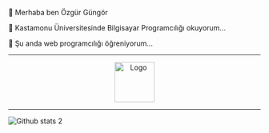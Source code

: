 
 <p> 👋  Merhaba ben  Özgür  Güngör  </p>
 <p> 👀  Kastamonu Üniversitesinde Bilgisayar Programcılığı okuyorum... </p>
 <p> 🌱  Şu anda  web programcılığı öğreniyorum... </p>

<hr>



<p align="center">
<a href="https://www.instagram.com/ozgurgungor.r/" title="4543543">
<img src="https://cdn.cdnlogo.com/logos/i/4/instagram.svg" alt="Logo" width="80" height="80" />
</a>



<hr>

![Github stats 2](https://github-readme-stats.vercel.app/api?username=ozgurgungorr&show_icons=true&theme=radical)
    
